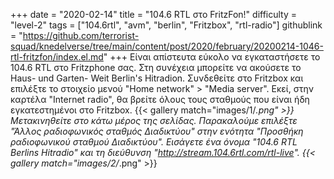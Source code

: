 +++
date = "2020-02-14"
title = "104.6 RTL στο FritzFon!"
difficulty = "level-2"
tags = ["104.6rtl", "avm", "berlin", "Fritzbox", "rtl-radio"]
githublink = "https://github.com/terrorist-squad/knedelverse/tree/main/content/post/2020/february/20200214-1046-rtl-fritzfon/index.el.md"
+++
Είναι απίστευτα εύκολο να εγκαταστήσετε το 104.6 RTL στο Fritzphone σας. Στη συνέχεια μπορείτε να ακούσετε το Haus- und Garten- Weit Berlin's Hitradion. Συνδεθείτε στο Fritzbox και επιλέξτε το στοιχείο μενού "Home network" > "Media server". Εκεί, στην καρτέλα "Internet radio", θα βρείτε όλους τους σταθμούς που είναι ήδη εγκατεστημένοι στο Fritzbox.
{{< gallery match="images/1/*.png" >}}
Μετακινηθείτε στο κάτω μέρος της σελίδας. Παρακαλούμε επιλέξτε "Άλλος ραδιοφωνικός σταθμός Διαδικτύου" στην ενότητα "Προσθήκη ραδιοφωνικού σταθμού Διαδικτύου". Εισάγετε ένα όνομα "104.6 RTL Berlins Hitradio" και τη διεύθυνση "http://stream.104.6rtl.com/rtl-live".
{{< gallery match="images/2/*.png" >}}
